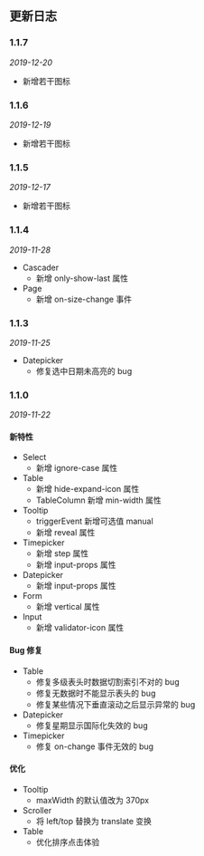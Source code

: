 ## 更新日志


### 1.1.7

*2019-12-20*

- 新增若干图标

### 1.1.6

*2019-12-19*

- 新增若干图标

### 1.1.5

*2019-12-17*

- 新增若干图标

### 1.1.4

*2019-11-28*

- Cascader
  - 新增 only-show-last 属性
- Page
  - 新增 on-size-change 事件
  
### 1.1.3

*2019-11-25*

- Datepicker
  - 修复选中日期未高亮的 bug

### 1.1.0

*2019-11-22*

#### 新特性

- Select
  - 新增 ignore-case 属性
- Table
  - 新增 hide-expand-icon 属性
  - TableColumn 新增 min-width 属性
- Tooltip
  - triggerEvent 新增可选值 manual
  - 新增 reveal 属性
- Timepicker
  - 新增 step 属性
  - 新增 input-props 属性
- Datepicker
  - 新增 input-props 属性
- Form
  - 新增 vertical 属性
- Input
  - 新增 validator-icon 属性

#### Bug 修复

- Table
  - 修复多级表头时数据切割索引不对的 bug
  - 修复无数据时不能显示表头的 bug
  - 修复某些情况下垂直滚动之后显示异常的 bug
- Datepicker
  - 修复星期显示国际化失效的 bug
- Timepicker
  - 修复 on-change 事件无效的 bug

#### 优化

- Tooltip
  - maxWidth 的默认值改为 370px
- Scroller
  - 将 left/top 替换为 translate 变换
- Table
  - 优化排序点击体验
